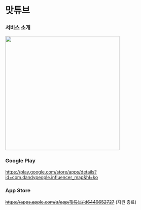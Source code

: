 # 맛튜브

### 서비스 소개
<img width="360" src="https://github.com/user-attachments/assets/c9ca9a16-c24b-4940-a5a1-593c5493e32e" />
<br />

### Google Play
https://play.google.com/store/apps/details?id=com.dandypeople.influencer_map&hl=ko

### App Store
<del>https://apps.apple.com/tr/app/맛튜브/id6449652727</del>
(지원 종료)
